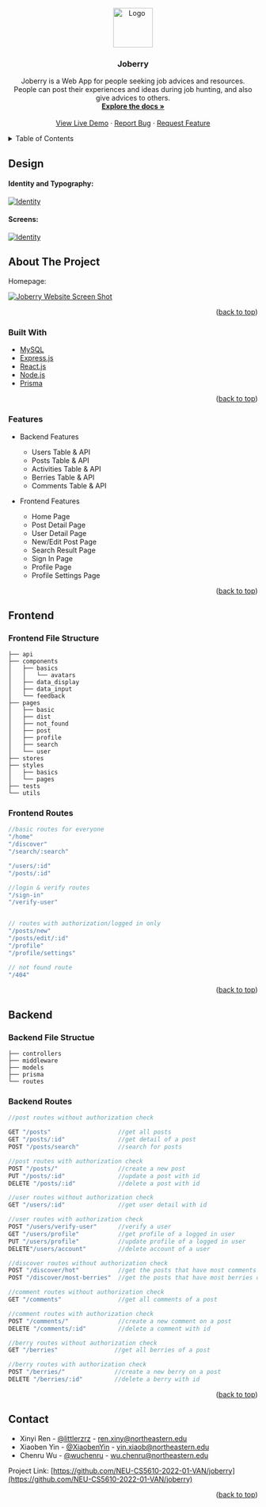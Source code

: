 <div id="top"></div>
<!-- 
[![Contributors][contributors-shield]][contributors-url]
[![Forks][forks-shield]][forks-url]
[![Stargazers][stars-shield]][stars-url]
[![Issues][issues-shield]][issues-url]
[![MIT License][license-shield]][license-url]
[![LinkedIn][linkedin-shield]][linkedin-url]
-->


<!-- PROJECT LOGO -->
<br />
<div align="center">
  <a href="https://github.com/NEU-CS5610-2022-01-VAN/joberry">
    <img src="images/logo.png" alt="Logo" width="80" height="auto">
  </a>

<h3 align="center">Joberry</h3>

  <p align="center">
    Joberry is a Web App for people seeking job advices and resources. <br />
    People can post their experiences and ideas during job hunting, and also give advices to others.
    <br />
    <a href="https://github.com/NEU-CS5610-2022-01-VAN/joberry"><strong>Explore the docs »</strong></a>
    <br />
    <br />
    <a href="https://joberry.vercel.app/">View Live Demo</a>
    ·
    <a href="https://github.com/NEU-CS5610-2022-01-VAN/joberry/issues">Report Bug</a>
    ·
    <a href="https://github.com/NEU-CS5610-2022-01-VAN/joberry/issues">Request Feature</a>
  </p>
</div>



<!-- TABLE OF CONTENTS -->
<details>
  <summary>Table of Contents</summary>
  <ol>
    <li>
      <a href="#design">Design</a>
      <ul>
        <li><a href="#identity-and-typography">Identity and Typography</a></li>
      </ul>
       <ul>
        <li><a href="#screens">Screens</a></li>
      </ul>
    </li>
    <li><a href="#about-the-project">About The Project</a></li>
    <ul>
    <li><a href="#built-with">Built With</a></li>
    <li><a href="#features">Features</a></li>
      </ul>
    <li><a href="#contact">Contact</a></li>
    <li><a href="#acknowledgments">Acknowledgments</a></li>
  </ol>
</details>


<!-- DESIGN -->
## Design
#### Identity and Typography:

[![Identity][identity-image]](https://joberry.vercel.com)

#### Screens:

[![Identity][screens-image]](https://joberry.vercel.com)



<!-- ABOUT THE PROJECT -->

## About The Project
Homepage:

[![Joberry Website Screen Shot][product-screenshot]](https://joberry.vercel.com)



<p align="right">(<a href="#top">back to top</a>)</p>



### Built With

* [MySQL](https://www.mysql.com/)
* [Express.js](https://expressjs.com/)
* [React.js](https://reactjs.org/)
* [Node.js](https://nodejs.org/)
* [Prisma](https://www.prisma.io/)


<p align="right">(<a href="#top">back to top</a>)</p>


<!-- FEATURES -->
### Features

- Backend Features
  - Users Table & API
  - Posts Table & API
  - Activities Table & API
  - Berries Table & API
  - Comments Table & API

- Frontend Features
  - Home Page
  - Post Detail Page
  - User Detail Page
  - New/Edit Post Page
  - Search Result Page
  - Sign In Page
  - Profile Page 
  - Profile Settings Page


<p align="right">(<a href="#top">back to top</a>)</p>

<!-- FRONTEND -->
## Frontend
### Frontend File Structure

```
├── api
├── components
│   ├── basics
│   │   └── avatars
│   ├── data_display
│   ├── data_input
│   └── feedback
├── pages
│   ├── basic
│   ├── dist
│   ├── not_found
│   ├── post
│   ├── profile
│   ├── search
│   └── user
├── stores
├── styles
│   ├── basics
│   └── pages
├── tests
└── utils
```


### Frontend Routes

```js
//basic routes for everyone
"/home"
"/discover"
"/search/:search"

"/users/:id"
"/posts/:id"

//login & verify routes
"/sign-in"
"/verify-user"


// routes with authorization/logged in only 
"/posts/new"
"/posts/edit/:id"
"/profile"
"/profile/settings"

// not found route
"/404"

```

<p align="right">(<a href="#top">back to top</a>)</p>

## Backend

### Backend File Structue

```
├── controllers
├── middleware
├── models
├── prisma
└── routes
```

### Backend Routes
```js
//post routes without authorization check

GET "/posts"                   //get all posts
GET "/posts/:id"               //get detail of a post
POST "/posts/search"           //search for posts

//post routes with authorization check
POST "/posts/"                 //create a new post
PUT "/posts/:id"               //update a post with id
DELETE "/posts/:id"            //delete a post with id

//user routes without authorization check
GET "/users/:id"               //get user detail with id

//user routes with authorization check
POST "/users/verify-user"      //verify a user
GET "/users/profile"           //get profile of a logged in user
PUT "/users/profile"           //update profile of a logged in user
DELETE"/users/account"         //delete account of a user

//discover routes without authorization check
POST "/discover/hot"           //get the posts that have most comments over the past week
POST "/discover/most-berries"  //get the posts that have most berries over the past week

//comment routes without authorization check
GET "/comments"                //get all comments of a post

//comment routes with authorization check
POST "/comments/"              //create a new comment on a post
DELETE "/comments/:id"         //delete a comment with id

//berry routes without authorization check
GET "/berries"                //get all berries of a post

//berry routes with authorization check
POST "/berries/"              //create a new berry on a post
DELETE "/berries/:id"         //delete a berry with id

```

<p align="right">(<a href="#top">back to top</a>)</p>


<!-- CONTACT -->
## Contact

- Xinyi Ren - [@littlerzrz](https://github.com/littlerzrz) - ren.xiny@northeastern.edu
- Xiaoben Yin - [@XiaobenYin](https://github.com/XiaobenYin) - yin.xiaob@northeastern.edu
- Chenru Wu - [@wuchenru](https://github.com/wuchenru) - wu.chenru@northeastern.edu

Project Link: [https://github.com/NEU-CS5610-2022-01-VAN/joberry](https://github.com/NEU-CS5610-2022-01-VAN/joberry)

<p align="right">(<a href="#top">back to top</a>)</p>





<!-- MARKDOWN LINKS & IMAGES -->
<!-- https://www.markdownguide.org/basic-syntax/#reference-style-links -->
[contributors-shield]: https://img.shields.io/github/contributors/NEU-CS5610-2022-01-VAN/joberry.svg?style=for-the-badge
[contributors-url]: https://github.com/NEU-CS5610-2022-01-VAN/joberry/graphs/contributors
[forks-shield]: https://img.shields.io/github/forks/NEU-CS5610-2022-01-VAN/joberry.svg?style=for-the-badge
[forks-url]: https://github.com/NEU-CS5610-2022-01-VAN/joberry/network/members
[stars-shield]: https://img.shields.io/github/stars/NEU-CS5610-2022-01-VAN/joberry.svg?style=for-the-badge
[stars-url]: https://github.com/NEU-CS5610-2022-01-VAN/joberry/stargazers
[issues-shield]: https://img.shields.io/github/issues/NEU-CS5610-2022-01-VAN/joberry.svg?style=for-the-badge
[issues-url]: https://github.com/NEU-CS5610-2022-01-VAN/joberry/issues
[license-shield]: https://img.shields.io/github/license/NEU-CS5610-2022-01-VAN/joberry.svg?style=for-the-badge
[license-url]: https://github.com/NEU-CS5610-2022-01-VAN/joberry/blob/master/LICENSE.txt
[linkedin-shield]: https://img.shields.io/badge/-LinkedIn-black.svg?style=for-the-badge&logo=linkedin&colorB=555
[linkedin-url]: https://linkedin.com/in/xinyi-ren-31613362
[product-screenshot]: images/screenshot.png
[identity-image]: images/identity.png
[screens-image]: images/screens.png

